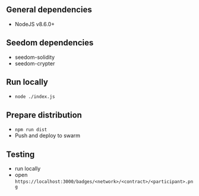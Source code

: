 ## General dependencies
- NodeJS v8.6.0+

## Seedom dependencies
- seedom-solidity
- seedom-crypter

## Run locally
- `node ./index.js`

## Prepare distribution
- `npm run dist`
- Push and deploy to swarm

## Testing
- run locally
- open `https://localhost:3000/badges/<network>/<contract>/<participant>.png`